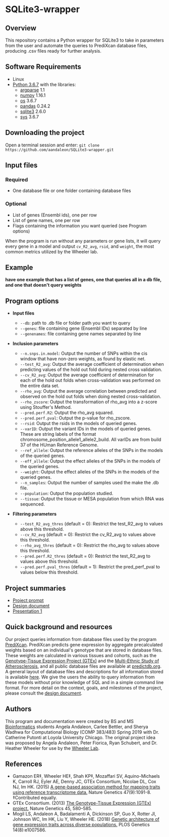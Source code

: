 # SQLite3-wrapper

## Overview
This repository contains a Python wrapper for SQLite3 to take in parameters from the user and automate the queries to PrediXcan database files, producing .csv files ready for further analysis.

## Software Requirements
* Linux
* [Python 3.6.7](https://www.python.org/downloads/) with the libraries:
  * [argparse](https://docs.python.org/3/library/argparse.html) 1.1
  * [numpy](http://www.numpy.org/) 1.16.1
  * [os](https://docs.python.org/3/library/os.html) 3.6.7
  * [pandas](https://pandas.pydata.org/) 0.24.2
  * [sqlite3](https://docs.python.org/3/library/sqlite3.html) 2.6.0
  * [sys](https://docs.python.org/3/library/sys.html) 3.6.7

## Downloading the project
Open a terminal session and enter: `git clone https://github.com/aandaleon/SQLite3-wrapper.git`

## Input files
### Required
* One database file or one folder containing database files
### Optional
* List of genes (Ensembl ids), one per row
* List of gene names, one per row
* Flags containing the information you want queried (see Program options)

When the program is run without any parameters or gene lists, it will query every gene in a model and output `cv_R2_avg`, `rsid`, and `weight`, the most common metrics utilized by the Wheeler lab.

## Example
**have one example that has a list of genes, one that queries all in a db file, and one that doesn't query weights**

## Program options
* **Input files**
  * `--db`: path to .db file or folder path you want to query
  * `--genes`: file containing gene (Ensembl IDs) separated by line
  * `--genenames`: file containing gene names separated by line

* **Inclusion parameters**
  * `--n.snps.in.model`: Output the number of SNPs within the cis window that have non-zero weights, as found by elastic net.
  * `--test_R2_avg`: Output the average coefficient of determination when predicting values of the hold out fold during nested cross validation.
  * `--cv_R2_avg`: Output the average coefficient of determination for each of the hold out folds when cross-validation was performed on the entire data set.
  * `--rho_avg`: Output the average correlation between predicted and observed on the hold out folds when doing nested cross-validation.
  * `--rho_zscore`: Output the transformation of rho_avg into a z-score using Stouffer's Method.
  * `--pred.perf.R2`: Output the rho_avg squared.
  * `--pred.perf.pval`: Output the p-value for rho_zscore.
  * `--rsid`: Output the rsids in the models of queried genes.
  * `--varID`: Output the variant IDs in the models of queried genes. These are string labels of the format chromosome_position_allele1_allele2_build. All varIDs are from build 37 of the HUman Reference Genome.
  * `--ref_allele`: Output the reference alleles of the SNPs in the models of the queried genes.
  * `--eff_allele`: Output the effect alleles of the SNPs in the models of the queried genes.
  * `--weight`: Output the effect alleles of the SNPs in the models of the queried genes.
  * `--n_samples`: Output the number of samples used the make the .db file.
  * `--population`: Output the population studied.
  * `--tissue`: Output the tissue or MESA population from which RNA was sequenced.

* **Filtering parameters**
  * `--test_R2_avg_thres` (default = 0): Restrict the test_R2_avg to values above this threshold.
  * `--cv_R2_avg` (default = 0): Restrict the cv_R2_avg to values above this threshold.
  * `--rho_avg_thres` (default = 0): Restrict the rho_avg to values above this threshold.
  * `--pred.perf.R2_thres` (default = 0): Restrict the test_R2_avg to values above this threshold.
  * `--pred.perf.pval_thres` (default = 1): Restrict the pred_perf_pval to values below this threshold.

## Project summaries
* [Project prompt](https://docs.google.com/presentation/d/1Xarn0oowpogUH9NmHpkTC-sKIEeIR__ac2_Azgp5Ilo/edit?usp=sharing)
* [Design document](https://github.com/aandaleon/SQLite3-wrapper/wiki/Design-Document)
* [Presentation 1](https://docs.google.com/presentation/d/1lDZIZd-aw6z8_7F-tAtBdKWFPR-5bLE_pI3pmGNPjFM/edit?usp=sharing)

## Quick background and resources
Our project queries information from database files used by the program [PrediXcan](https://github.com/hakyim/PrediXcan). PrediXcan predicts gene expression by aggregate precalculated weights based on an individual's genotype that are stored in database files. These weights are calculated in various tissues and cohorts, such as the [Genotype-Tissue Expression Project (GTEx)](https://gtexportal.org/home/documentationPage) and the [Multi-Ethnic Study of Atherosclerosis](https://github.com/WheelerLab/DivPop), and all public database files are available at [predictdb.org](predictdb.org). A general layout of database files and descriptions for all information stored is available [here](https://s3.amazonaws.com/predictdb2/contributed/MESA-2018-05-v2/MESAdb_2018-05-28_updated_README.txt). We give the users the ability to query information from these models without prior knowledge of SQL and in a simple command line format. For more detail on the context, goals, and milestones of the project, please consult the [design document](https://github.com/aandaleon/SQLite3-wrapper/wiki/Design-Document).

## Authors
This program and documentation were created by BS and MS [Bioinformatics](https://www.luc.edu/bioinformatics/index.shtml) students Angela Andaleon, Carlee Bettler, and Sherya Wadhwa for Computational Biology (COMP 383/483) Spring 2019 with Dr. Catherine Putonti at Loyola University Chicago. The original project idea was proposed by Angela Andaleon, Peter Fiorica, Ryan Schubert, and Dr. Heather Wheeler for use by the [Wheeler Lab](https://hwheeler01.github.io/).

## References

* Gamazon ER‡, Wheeler HE‡, Shah KP‡, Mozaffari SV, Aquino-Michaels K, Carroll RJ, Eyler AE, Denny JC, GTEx Consortium, Nicolae DL, Cox NJ, Im HK. (2015) [A gene-based association method for mapping traits using reference transcriptome data.](https://www.nature.com/articles/ng.3367) Nature Genetics 47(9):1091-8. ‡Contributed equally.
* GTEx Consortium. (2013) [The Genotype-Tissue Expression (GTEx) project.](https://www.nature.com/articles/ng.2653) Nature Genetics 45, 580–585.
* Mogil LS, Andaleon A, Badalamenti A, Dickinson SP, Guo X, Rotter JI, Johnson WC, Im HK, Liu Y, Wheeler HE. (2018) [Genetic architecture of gene expression traits across diverse populations.](https://journals.plos.org/plosgenetics/article?id=10.1371/journal.pgen.1007586) PLOS Genetics 14(8):e1007586.
